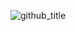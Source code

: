 ![github_title](https://github.com/user-attachments/assets/92e5e830-715d-48db-8d40-cfb780057038)  

